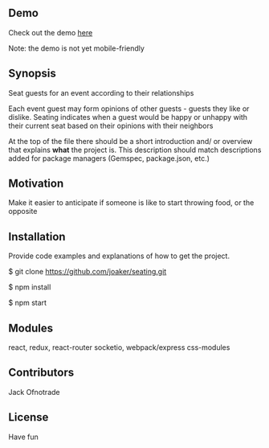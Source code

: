 ## Demo
Check out the demo [here](https://immense-lake-53069.herokuapp.com)

Note: the demo is not yet mobile-friendly

## Synopsis

Seat guests for an event according to their relationships

Each event guest may form opinions of other guests - guests they like or dislike.  Seating indicates when a guest would be happy or unhappy with their current seat based on their opinions with their neighbors

At the top of the file there should be a short introduction and/ or overview that explains **what** the project is. This description should match descriptions added for package managers (Gemspec, package.json, etc.)

## Motivation

Make it easier to anticipate if someone is like to start throwing food, or the opposite

## Installation

Provide code examples and explanations of how to get the project.

$ git clone https://github.com/joaker/seating.git

$ npm install

$ npm start

<!-- ## Tests

TODO: npm test -->

## Modules
react, redux, react-router
socketio, webpack/express
css-modules

<!-- mongodb -->

## Contributors

Jack Ofnotrade

## License

Have fun

